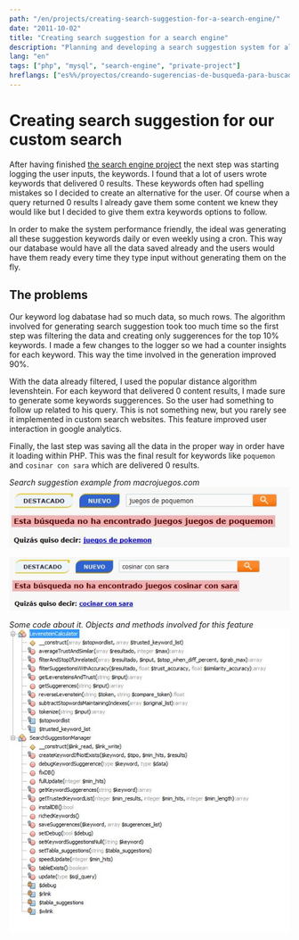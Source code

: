 ```yaml
---
path: "/en/projects/creating-search-suggestion-for-a-search-engine/"
date: "2011-10-02"
title: "Creating search suggestion for a search engine"
description: "Planning and developing a search suggestion system for all the major queries we had logged in our databases."
lang: "en"
tags: ["php", "mysql", "search-engine", "private-project"]
hreflangs: ["es%%/proyectos/creando-sugerencias-de-busqueda-para-buscador-interno/", "en%%/en/projects/creating-search-suggestion-for-a-search-engine/"]
---
```

# Creating search suggestion for our custom search

After having finished [the search engine project](/en/projects/developing-custom-search-solution-inverted-index/) the next step was starting logging the user inputs, the keywords. I found that a lot of users wrote keywords that delivered 0 results. These keywords often had spelling mistakes so I decided to create an alternative for the user. Of course when a query returned 0 results I already gave them some content we knew they would like but I decided to give them extra keywords options to follow.

In order to make the system performance friendly, the ideal was generating all these suggestion keywords daily or even weekly using a cron. This way our database would have all the data saved already and the users would have them ready every time they type input without generating them on the fly.

## The problems

Our keyword log dabatase had so much data, so much rows. The algorithm involved for generating search suggestion took too much time so the first step was filtering the data and creating only suggerences for the top 10% keywords. I made a few changes to the logger so we had a counter insights for each keyword. This way the time involved in the generation improved 90%.

With the data already filtered, I used the popular distance algorithm levenshtein. For each keyword that delivered 0 content results, I made sure to generate some keywords suggerences. So the user had something to follow up related to his query. This is not something new, but you rarely see it implemented in custom search websites. This feature improved user interaction in google analytics.

Finally, the last step was saving all the data in the proper way in order have it loading within PHP. This was the final result for keywords like `poquemon` and `cosinar con sara` which are delivered 0 results.

*Search suggestion example from macrojuegos.com*
![Search suggestion](sample1.jpg)

![Another earch suggestion](sample2.jpg)

*Some code about it. Objects and methods involved for this feature*
![Code example](code-involved.jpg)